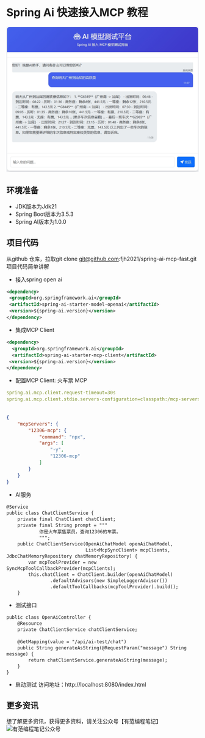 # Spring Ai 快速接入MCP 教程
![](./src/main/resources/image/zs.png)
## 环境准备
* JDK版本为Jdk21
* Spring Boot版本为3.5.3
* Spring AI版本为1.0.0
## 项目代码
从github 仓库，拉取git clone git@github.com:fjh2021/spring-ai-mcp-fast.git  
项目代码简单讲解
* 接入spring open ai
```xml
<dependency>
 <groupId>org.springframework.ai</groupId>
 <artifactId>spring-ai-starter-model-openai</artifactId>
 <version>${spring-ai.version}</version>
</dependency>
```
* 集成MCP Client
```xml
<dependency>
  <groupId>org.springframework.ai</groupId>
  <artifactId>spring-ai-starter-mcp-client</artifactId>
 <version>${spring-ai.version}</version>
</dependency>
```
* 配置MCP Client: 火车票 MCP
```yaml
spring.ai.mcp.client.request-timeout=30s
spring.ai.mcp.client.stdio.servers-configuration=classpath:/mcp-servers-config.json
```
```json

{
    "mcpServers": {
        "12306-mcp": {
            "command": "npx",
            "args": [
                "-y",
                "12306-mcp"
            ]
        }
    }
}
```
* AI服务
```
@Service
public class ChatClientService {
    private final ChatClient chatClient;
    private final String prompt = """
            你是火车票售票员，查询12306的车票。
            """;
    public ChatClientService(OpenAiChatModel openAiChatModel,
                             List<McpSyncClient> mcpClients, JdbcChatMemoryRepository chatMemoryRepository) {
        var mcpToolProvider = new SyncMcpToolCallbackProvider(mcpClients);
        this.chatClient = ChatClient.builder(openAiChatModel)
                .defaultAdvisors(new SimpleLoggerAdvisor())
                .defaultToolCallbacks(mcpToolProvider).build();
    }
```
* 测试接口
```
public class OpenAiController {
    @Resource
    private ChatClientService chatClientService;
    
    @GetMapping(value = "/api/ai-test/chat")
    public String generateAsString(@RequestParam("message") String message) {
        return chatClientService.generateAsString(message);
    }
}
```
* 启动测试
访问地址：http://localhost:8080/index.html   

## 更多资讯
想了解更多资讯，获得更多资料，请关注公众号【有范编程笔记】  
![有范编程笔记公众号](./src/main/resources/image/fanjh.png)
